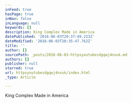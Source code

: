 ```yaml
---
inFeed: true
hasPage: true
inNav: false
inLanguage: null
keywords: []
description: King Complex Made in America
datePublished: '2016-06-03T20:37:49.223Z'
dateModified: '2016-06-03T20:35:47.762Z'
title: ''
author: []
sourcePath: _posts/2016-06-03-httpsyoutubesdgqwj4nxuk.md
authors: []
publisher: null
starred: true
url: httpsyoutubesdgqwj4nxuk/index.html
_type: Article

---
```

King Complex Made in America